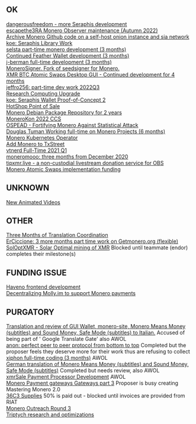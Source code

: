 ## OK
[dangerousfreedom - more Seraphis development](https://ccs.getmonero.org/proposals/dangerousfreedom-Seraphis-audit-and-wallet.html)    
[escapethe3RA Monero Observer maintenance (Autumn 2022)](https://ccs.getmonero.org/proposals/escapethe3ra-monero-observer-maintenance-autumn-2022.html)    
[Archive Monero Github code on a self-host onion instance and sia network](https://ccs.getmonero.org/proposals/Archive-monero-code-in-uncensorable-way.html)    
[koe: Seraphis Library Work](https://ccs.getmonero.org/proposals/seraphis-library-work.html)    
[selsta part-time monero development (3 months)](https://ccs.getmonero.org/proposals/selsta-6.html)    
[Continued Feather Wallet development (3 months)](https://ccs.getmonero.org/proposals/tobtoht-feather-dev-2022-1.html)    
[j-berman full-time development (3 months)](https://ccs.getmonero.org/proposals/j-berman-3months-full-time-3.html)    
[MoneroSigner. Fork of seedsigner for Monero.](https://ccs.getmonero.org/proposals/MoneroSigner.html)    
[XMR BTC Atomic Swaps Desktop GUI - Continued development for 4 months](https://ccs.getmonero.org/proposals/unstoppableswap-gui-2.html)    
[jeffro256: part-time dev work 2022Q3](https://ccs.getmonero.org/proposals/jeffro256-part-time-2022-q3.html)    
[Research Computing Upgrade](https://ccs.getmonero.org/proposals/gingeropolous_zenith_storage.html)    
[koe: Seraphis Wallet Proof-of-Concept 2](https://ccs.getmonero.org/proposals/seraphis-wallet-poc-2.html)    
[HotShop Point of Sale](https://ccs.getmonero.org/proposals/cryptogrampy-hotshop-dev.html)    
[Monero Debian Package Repository for 2 years](https://ccs.getmonero.org/proposals/adrelanos-debian-package.html)    
[MoneroKon 2022 CCS](https://ccs.getmonero.org/proposals/MoneroKon-2022-CCS.html)  
[OSPEAD - Fortifying Monero Against Statistical Attack](https://ccs.getmonero.org/proposals/Rucknium-OSPEAD-Fortifying-Monero-Against-Statistical-Attack.html)    
[Douglas Tuman Working full-time on Monero Projects (6 months)](https://ccs.getmonero.org/proposals/DTuman_6months_full-time_on_monero-projects.html)    
[Monero Kubernetes Operator](https://ccs.getmonero.org/proposals/utxobr-monero-k8s-operator.html)    
[Add Monero to TxStreet](https://ccs.getmonero.org/proposals/txstreet-2021.html)    
[vtnerd Full-Time 2021 Q1](https://ccs.getmonero.org/proposals/vtnerd-2021-q1.html)    
[moneromooo: three months from December 2020](https://ccs.getmonero.org/proposals/mooo-2020-12.html)    
[tipxmr.live - a non-custodial livestream donation service for OBS](https://ccs.getmonero.org/proposals/tipxmr.live.html)    
[Monero Atomic Swaps implementation funding](https://ccs.getmonero.org/proposals/h4sh3d-atomic-swap-implementation.html)    

## UNKNOWN
[New Animated Videos](https://ccs.getmonero.org/proposals/savandra-videos-for-monero.html)   

## OTHER
[Three Months of Translation Coordination](https://ccs.getmonero.org/proposals/netrik-translation-coordination-2.html)    
[ErCiccione: 3 more months part time work on Getmonero.org (flexible)](https://ccs.getmonero.org/proposals/erciccione-website7.html)    
[SolOptXMR - Solar Optimal mining of XMR](https://ccs.getmonero.org/proposals/soloptxmr-mj-endor-2022.html) Blocked until teammate (endor) completes their milestone(s) 

## FUNDING ISSUE
[Haveno frontend development](https://ccs.getmonero.org/proposals/haveno-frontend.html)      
[Decentralizing Molly.im to support Monero payments](https://ccs.getmonero.org/proposals/vd-molly-payments-stage1.html)    

## PURGATORY
[Translation and review of GUI Wallet, monero-site, Monero Means Money (subtitles) and Sound Money, Safe Mode (subtitles) to Italian.](https://ccs.getmonero.org/staff91-Translation%20and%20review%20of%20GUI%20Wallet,%20monero-site,%20Monero%20Means%20Money%20(subtitles)%20and%20Sound%20Money,%20Safe%20Mode%20(subtitles)%20to%20Italian.html) Accused of being part of ' Google Translate Gate' also AWOL    
[anon: perfect peer to peer protocol from bottom to top](https://ccs.getmonero.org/proposals/anon-perfect-peer-to-peer-protocol.html) Completed but the proposer feels they deserve more for their work thus are refusing to collect    
[xiphon full-time coding (3 months)](https://ccs.getmonero.org/proposals/xiphon-7.html) AWOL      
[German translation of Monero Means Money (subtitles) and Sound Money, Safe Mode (subtitles)](https://ccs.getmonero.org/proposals/wobole-german-translation-subtitles.html) Completed but needs review, also AWOL    
[xmrSale Payment Processor Development](https://ccs.getmonero.org/proposals/xmrsale-2021.html) AWOL     
[Monero Payment gateways Gateways part 3](https://ccs.getmonero.org/proposals/serhack-monero-integrations-part-3.html) Proposer is busy creating Mastering Monero 2.0    
[36C3 Supplies](https://ccs.getmonero.org/proposals/36c3.html) 50% is paid out - blocked until invoices are provided from RIAT    
[Monero Outreach Round 3](https://ccs.getmonero.org/proposals/xmrhaelan-monero-outreach-round-3.html)  
[Triptych research and optimizations](https://ccs.getmonero.org/proposals/cypherstack-sarang-triptych-research.html)    
